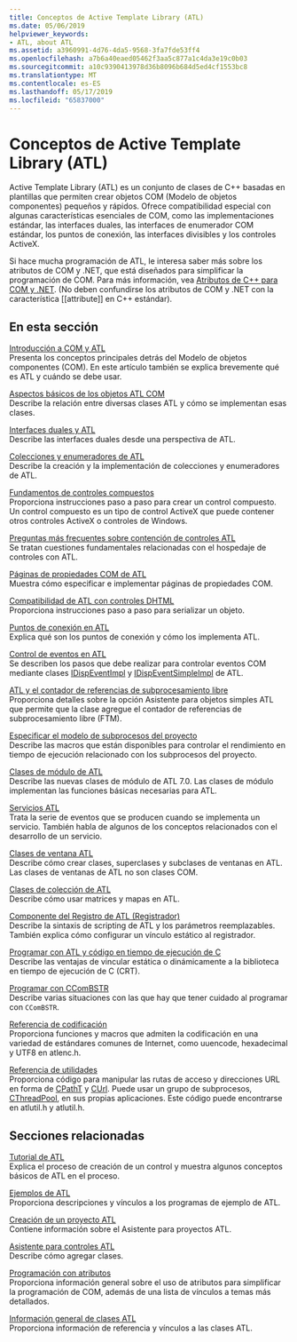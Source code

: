 ```yaml
---
title: Conceptos de Active Template Library (ATL)
ms.date: 05/06/2019
helpviewer_keywords:
- ATL, about ATL
ms.assetid: a3960991-4d76-4da5-9568-3fa7fde53ff4
ms.openlocfilehash: a7b6a40eaed05462f3aa5c877a1c4da3e19c0b03
ms.sourcegitcommit: a10c9390413978d36b8096b684d5ed4cf1553bc8
ms.translationtype: MT
ms.contentlocale: es-ES
ms.lasthandoff: 05/17/2019
ms.locfileid: "65837000"
---
```

# <a name="active-template-library-atl-concepts"></a>Conceptos de Active Template Library (ATL)

Active Template Library (ATL) es un conjunto de clases de C++ basadas en plantillas que permiten crear objetos COM (Modelo de objetos componentes) pequeños y rápidos. Ofrece compatibilidad especial con algunas características esenciales de COM, como las implementaciones estándar, las interfaces duales, las interfaces de enumerador COM estándar, los puntos de conexión, las interfaces divisibles y los controles ActiveX.

Si hace mucha programación de ATL, le interesa saber más sobre los atributos de COM y .NET, que está diseñados para simplificar la programación de COM. Para más información, vea [Atributos de C++ para COM y .NET](../windows/attributed-programming-concepts.md). (No deben confundirse los atributos de COM y .NET con la característica \[\[attribute]] en C++ estándar).

## <a name="in-this-section"></a>En esta sección

[Introducción a COM y ATL](../atl/introduction-to-com-and-atl.md)<br/>
Presenta los conceptos principales detrás del Modelo de objetos componentes (COM). En este artículo también se explica brevemente qué es ATL y cuándo se debe usar.

[Aspectos básicos de los objetos ATL COM](../atl/fundamentals-of-atl-com-objects.md)<br/>
Describe la relación entre diversas clases ATL y cómo se implementan esas clases.

[Interfaces duales y ATL](../atl/dual-interfaces-and-atl.md)<br/>
Describe las interfaces duales desde una perspectiva de ATL.

[Colecciones y enumeradores de ATL](../atl/atl-collections-and-enumerators.md)<br/>
Describe la creación y la implementación de colecciones y enumeradores de ATL.

[Fundamentos de controles compuestos](../atl/atl-composite-control-fundamentals.md)<br/>
Proporciona instrucciones paso a paso para crear un control compuesto. Un control compuesto es un tipo de control ActiveX que puede contener otros controles ActiveX o controles de Windows.

[Preguntas más frecuentes sobre contención de controles ATL](../atl/atl-control-containment-faq.md)<br/>
Se tratan cuestiones fundamentales relacionadas con el hospedaje de controles con ATL.

[Páginas de propiedades COM de ATL](../atl/atl-com-property-pages.md)<br/>
Muestra cómo especificar e implementar páginas de propiedades COM.

[Compatibilidad de ATL con controles DHTML](../atl/atl-support-for-dhtml-controls.md)<br/>
Proporciona instrucciones paso a paso para serializar un objeto.

[Puntos de conexión en ATL](../atl/atl-connection-points.md)<br/>
Explica qué son los puntos de conexión y cómo los implementa ATL.

[Control de eventos en ATL](../atl/event-handling-and-atl.md)<br/>
Se describen los pasos que debe realizar para controlar eventos COM mediante clases [IDispEventImpl](../atl/reference/idispeventimpl-class.md) y [IDispEventSimpleImpl](../atl/reference/idispeventsimpleimpl-class.md) de ATL.

[ATL y el contador de referencias de subprocesamiento libre](../atl/atl-and-the-free-threaded-marshaler.md)<br/>
Proporciona detalles sobre la opción Asistente para objetos simples ATL que permite que la clase agregue el contador de referencias de subprocesamiento libre (FTM).

[Especificar el modelo de subprocesos del proyecto](../atl/specifying-the-threading-model-for-a-project-atl.md)<br/>
Describe las macros que están disponibles para controlar el rendimiento en tiempo de ejecución relacionado con los subprocesos del proyecto.

[Clases de módulo de ATL](../atl/atl-module-classes.md)<br/>
Describe las nuevas clases de módulo de ATL 7.0. Las clases de módulo implementan las funciones básicas necesarias para ATL.

[Servicios ATL](../atl/atl-services.md)<br/>
Trata la serie de eventos que se producen cuando se implementa un servicio. También habla de algunos de los conceptos relacionados con el desarrollo de un servicio.

[Clases de ventana ATL](../atl/atl-window-classes.md)<br/>
Describe cómo crear clases, superclases y subclases de ventanas en ATL. Las clases de ventanas de ATL no son clases COM.

[Clases de colección de ATL](../atl/atl-collection-classes.md)<br/>
Describe cómo usar matrices y mapas en ATL.

[Componente del Registro de ATL (Registrador)](../atl/atl-registry-component-registrar.md)<br/>
Describe la sintaxis de scripting de ATL y los parámetros reemplazables. También explica cómo configurar un vínculo estático al registrador.

[Programar con ATL y código en tiempo de ejecución de C](../atl/programming-with-atl-and-c-run-time-code.md)<br/>
Describe las ventajas de vincular estática o dinámicamente a la biblioteca en tiempo de ejecución de C (CRT).

[Programar con CComBSTR](../atl/programming-with-ccombstr-atl.md)<br/>
Describe varias situaciones con las que hay que tener cuidado al programar con `CComBSTR`.

[Referencia de codificación](../atl/atl-encoding-reference.md)<br/>
Proporciona funciones y macros que admiten la codificación en una variedad de estándares comunes de Internet, como uuencode, hexadecimal y UTF8 en atlenc.h.

[Referencia de utilidades](../atl/atl-utilities-reference.md)<br/>
Proporciona código para manipular las rutas de acceso y direcciones URL en forma de [CPathT](../atl/reference/cpatht-class.md) y [CUrl](../atl/reference/curl-class.md). Puede usar un grupo de subprocesos, [CThreadPool](../atl/reference/cthreadpool-class.md), en sus propias aplicaciones. Este código puede encontrarse en atlutil.h y atlutil.h.

## <a name="related-sections"></a>Secciones relacionadas

[Tutorial de ATL](../atl/active-template-library-atl-tutorial.md)<br/>
Explica el proceso de creación de un control y muestra algunos conceptos básicos de ATL en el proceso.

[Ejemplos de ATL](../overview/visual-cpp-samples.md)<br/>
Proporciona descripciones y vínculos a los programas de ejemplo de ATL.

[Creación de un proyecto ATL](../atl/reference/creating-an-atl-project.md)<br/>
Contiene información sobre el Asistente para proyectos ATL.

[Asistente para controles ATL](../atl/reference/atl-control-wizard.md)<br/>
Describe cómo agregar clases.

[Programación con atributos](../windows/attributed-programming-concepts.md)<br/>
Proporciona información general sobre el uso de atributos para simplificar la programación de COM, además de una lista de vínculos a temas más detallados.

[Información general de clases ATL](../atl/atl-class-overview.md)<br/>
Proporciona información de referencia y vínculos a las clases ATL.
